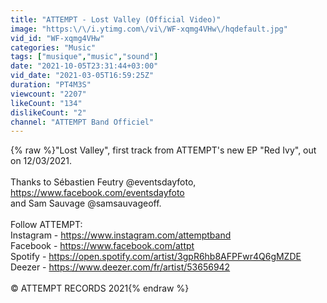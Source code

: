 ```yaml
---
title: "ATTEMPT - Lost Valley (Official Video)"
image: "https:\/\/i.ytimg.com\/vi\/WF-xqmg4VHw\/hqdefault.jpg"
vid_id: "WF-xqmg4VHw"
categories: "Music"
tags: ["musique","music","sound"]
date: "2021-10-05T23:31:44+03:00"
vid_date: "2021-03-05T16:59:25Z"
duration: "PT4M3S"
viewcount: "2207"
likeCount: "134"
dislikeCount: "2"
channel: "ATTEMPT Band Officiel"
---
```

{% raw %}&quot;Lost Valley&quot;, first track from ATTEMPT's new EP &quot;Red Ivy&quot;, out on 12/03/2021.<br /><br />Thanks to Sébastien Feutry @eventsdayfoto, <a rel="nofollow" target="blank" href="https://www.facebook.com/eventsdayfoto">https://www.facebook.com/eventsdayfoto</a><br />and Sam Sauvage @samsauvageoff.<br /><br />Follow ATTEMPT:<br />Instagram - <a rel="nofollow" target="blank" href="https://www.instagram.com/attemptband">https://www.instagram.com/attemptband</a><br />Facebook - <a rel="nofollow" target="blank" href="https://www.facebook.com/attpt">https://www.facebook.com/attpt</a><br />Spotify - <a rel="nofollow" target="blank" href="https://open.spotify.com/artist/3gpR6hb8AFPFwr4Q6gMZDE">https://open.spotify.com/artist/3gpR6hb8AFPFwr4Q6gMZDE</a><br />Deezer - <a rel="nofollow" target="blank" href="https://www.deezer.com/fr/artist/53656942">https://www.deezer.com/fr/artist/53656942</a><br /><br />© ATTEMPT RECORDS 2021{% endraw %}
